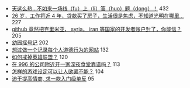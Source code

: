 - [天这么热...不如来一场线（fu）上（li）答（huo）题（dong）！](https://www.v2ex.com/t/587422) 432
- [26 岁，工作将近 4 年，贷款买了房子，生活很是焦虑，不知道光明在哪里...](https://www.v2ex.com/t/587353) 227
- [github 竟然把克里米亚， syria， iran 等国家的开发者账户封了，你能信？](https://www.v2ex.com/t/587398) 205
- [幼园摇号记](https://www.v2ex.com/t/587433) 202
- [想过做一个记录每个人道德行为的网站](https://www.v2ex.com/t/587517) 132
- [如何戒掉英雄联盟？](https://www.v2ex.com/t/587378) 120
- [在 996 的公司附近开一家深夜食堂靠谱吗？](https://www.v2ex.com/t/587402) 113
- [怎样的游戏设定可以让人欲罢不能？](https://www.v2ex.com/t/587340) 104
- [迫于提高情商, 求一款入门级单反](https://www.v2ex.com/t/587368) 95